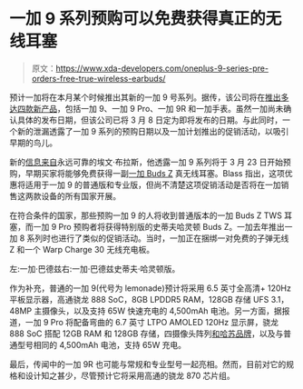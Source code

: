 # 一加 9 系列预购可以免费获得真正的无线耳塞

> 原文：<https://www.xda-developers.com/oneplus-9-series-pre-orders-free-true-wireless-earbuds/>

预计一加将在本月某个时候推出其新的一加 9 号系列。据传，该公司将在[推出多达四款新产品](https://www.xda-developers.com/oneplus-9-series-color-options-oneplus-9r-watch-leak/)，包括一加 9、一加 9 Pro、一加 9R 和一加手表。虽然一加尚未确认具体的发布日期，但该公司已将 3 月 8 日定为即将发布的日期。与此同时，一个新的泄漏透露了一加 9 系列的预购日期以及一加计划推出的促销活动，以吸引早期的鸟儿。

新的[信息来自](https://www.voice.com/post/@evan/the-oneplus-9-series-preorder-gifts-are-buds-z-1614632385-947619450)永远可靠的埃文·布拉斯，他透露一加 9 系列将于 3 月 23 日开始预购，早期买家将能够免费获得一副[一加 Buds Z](https://www.xda-developers.com/oneplus-buds-z-affordable-true-wireless-earbuds-fast-charging/) 真无线耳塞。Blass 指出，这项优惠将适用于一加 9 的普通版和专业版，但尚不清楚这项促销活动是否将在一加销售这两款设备的所有国家开展。

在符合条件的国家，那些预购一加 9 的人将收到普通版本的一加 Buds Z TWS 耳塞，而一加 9 Pro 预购者将获得特别版的史蒂夫哈灵顿 Buds Z。一加去年推出一加 8 系列时也进行了类似的促销活动。当时，一加正在捆绑一对免费的子弹无线 Z 和一个 Warp Charge 30 无线充电板。

左:一加·巴德兹右:一加·巴德兹史蒂夫·哈灵顿版。

作为补充，普通的一加 9(代号为 lemonade)预计将采用 6.5 英寸全高清+ 120Hz 平板显示器，高通骁龙 888 SoC，8GB LPDDR5 RAM，128GB 存储 UFS 3.1，48MP 主摄像头，以及支持 65W 快速充电的 4,500mAh 电池。另一方面，据报道，一加 9 Pro 将配备弯曲的 6.7 英寸 LTPO AMOLED 120Hz 显示屏，骁龙 888 SoC 搭配 12GB RAM 和 128GB 存储，四摄像头阵列[和哈苏品牌](https://www.xda-developers.com/oneplus-9-pro-new-leak-hasselblad-camera-branding/)，以及与普通型号相同的 4,500mAh 电池，支持 65W 充电。

最后，传闻中的一加 9R 也可能与常规和专业型号一起亮相。然而，目前对它的规格和设计知之甚少，尽管预计它将采用高通的骁龙 870 芯片组。